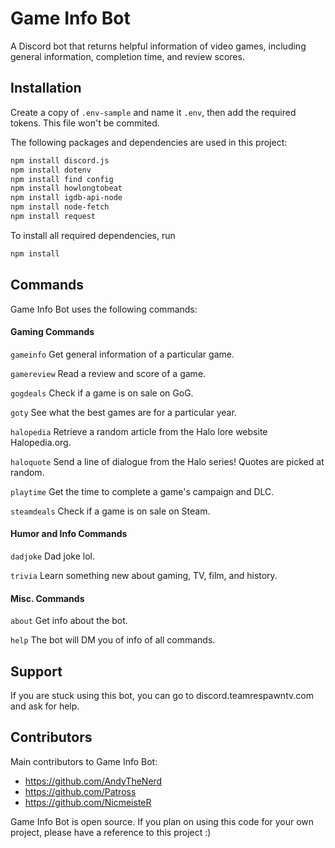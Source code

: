 # Game Info Bot
A Discord bot that returns helpful information of video games, including general information, completion time, and review scores.

## Installation
Create a copy of `.env-sample` and name it `.env`, then add the required tokens. This file won't be commited.

The following packages and dependencies are used in this project: 
```bash
npm install discord.js
npm install dotenv
npm install find config
npm install howlongtobeat
npm install igdb-api-node
npm install node-fetch
npm install request
```

To install all required dependencies, run 
```bash
npm install
```
## Commands
Game Info Bot uses the following commands:

#### Gaming Commands

`gameinfo`  Get general information of a particular game.

`gamereview` Read a review and score of a game.

`gogdeals` Check if a game is on sale on GoG.

`goty` See what the best games are for a particular year.

`halopedia` Retrieve a random article from the Halo lore website Halopedia.org.

`haloquote` Send a line of dialogue from the Halo series! Quotes are picked at random.

`playtime`  Get the time to complete a game's campaign and DLC. 

`steamdeals` Check if a game is on sale on Steam.

#### Humor and Info Commands

`dadjoke` Dad joke lol.

`trivia` Learn something new about gaming, TV, film, and history.

#### Misc. Commands

`about` Get info about the bot.

`help` The bot will DM you of info of all commands.

## Support
If you are stuck using this bot, you can go to discord.teamrespawntv.com and ask for help.

## Contributors
Main contributors to Game Info Bot:

* https://github.com/AndyTheNerd 
* https://github.com/Patross 
* https://github.com/NicmeisteR 

Game Info Bot is open source. If you plan on using this code for your own project, please have a reference to this project :)